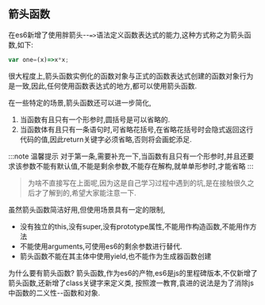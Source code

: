

## 箭头函数


在es6新增了使用胖箭头--`=>`语法定义函数表达式的能力,这种方式称之为箭头函数,如下:
```js
var one=(x)=>x*x;
```

很大程度上,箭头函数实例化的函数对象与正式的函数表达式创建的函数对象行为是一致,因此,任何使用函数表达式的地方,都可以使用箭头函数.

在一些特定的场景,箭头函数还可以进一步简化,
1. 当函数有且只有一个形参时,圆括号是可以省略的.
2. 当函数体有且只有一条语句时,可省略花括号,在省略花括号时会隐式返回这行代码的值,因此return关键字必须省略,否则将会画蛇添足.

:::note 温馨提示
对于第一条,需要补充一下,当函数有且只有一个形参时,并且还要求该参数不能有默认值,不能是剩余参数,不能存在解构,就单单形参时,才能省略
:::

> 为啥不直接写在上面呢,因为这是自己学习过程中遇到的坑,是在接触很久之后才了解到的,希望大家能注意一下.





虽然箭头函数简洁好用,但使用场景具有一定的限制,
- 没有独立的this,没有super,没有prototype属性,不能用作构造函数,不能用作方法
- 不能使用arguments,可使用es6的剩余参数进行替代.
- 箭头函数不能在其主体中使用yield,也不能作为生成器函数创建


为什么要有箭头函数?
箭头函数,作为es6的产物,es6是js的里程碑版本,不仅新增了箭头函数,还新增了class关键字来定义类,
按照渡一教育,袁进的说法是为了消除js中函数的二义性--函数和对象.



